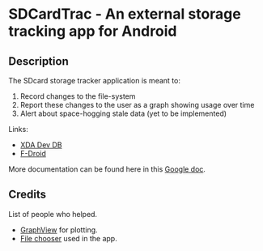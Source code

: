 SDCardTrac - An external storage tracking app for Android
=========================================================

Description
-----------

The SDcard storage tracker application is meant to:

1. Record changes to the file-system
2. Report these changes to the user as a graph showing usage over time
3. Alert about space-hogging stale data (yet to be implemented)

Links:
* [XDA Dev DB](http://forum.xda-developers.com/android/apps-games/storagetrac-record-plot-changes-t2860608)
* [F-Droid](https://f-droid.org/repository/browse/?fdid=com.nma.util.sdcardtrac)

More documentation can be found here in this [Google doc](https://docs.google.com/document/pub?id=1Q0nKqhSEhYnrWML8Vk1b0qgkhIejjRnSrjsRRN-oB40).

Credits
-------
List of people who helped.

* [GraphView](https://github.com/jjoe64/GraphView) for plotting.
* [File chooser](http://www.dreamincode.net/forums/topic/190013-creating-simple-file-chooser/) used in the app.
